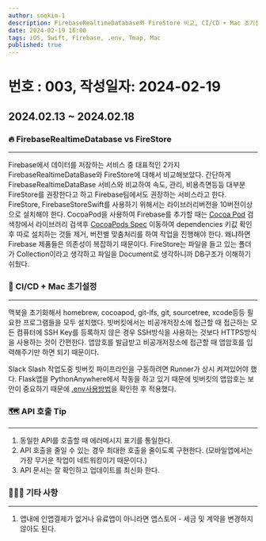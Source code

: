 ```yaml
---
author: sookim-1
description: FirebaseRealtimeDatabase와 FireStore 비교, CI/CD + Mac 초기설정, API 호출 Tip, 앱스토어 - 세금 및 계약
date: 2024-02-19 16:00
tags: iOS, Swift, Firebase, .env, Tmap, Mac
published: true
---
```

# 번호 : 003, 작성일자: 2024-02-19

## 2024.02.13 ~ 2024.02.18
### 🔥 FirebaseRealtimeDatabase vs FireStore
---
Firebase에서 데이터를 저장하는 서비스 중 대표적인 2가지 FirebaseRealtimeDataBase와 FireStore에 대해서 비교해보았다.
간단하게 FirebaseRealtimeDataBase 서비스와 비교하여 속도, 관리, 비용측면등등 대부분 FireStore를 권장한다고 하고 Firebase팀에서도 권장하는 서비스라고 한다.
FireStore, FirebaseStoreSwift를 사용하기 위해서는 라이브러리버전을 10버전이상으로 설치해야 한다. 
CocoaPod을 사용하여 Firebase를 추가할 때는 [Cocoa Pod](https://cocoapods.org/) 검색창에서 라이브러리 검색후  [CocoaPods Spec](https://github.com/CocoaPods/Specs) 이동하여 dependencies 키값 확인 후 따로 설치하는 것들 제거, 버전별 맞춤처리를 하여 작업을 진행해야 한다.
왜냐하면 Firebase 제품들은 의존성이 복잡하기 때문이다.
FireStore는 파일을 들고 있는 폴더가 Collection이라고 생각하고 파일을 Document로 생각하니까 DB구조가 이해하기 쉬웠다.

### 🛫 CI/CD + Mac 초기설정
---

맥북을 초기화해서 homebrew, cocoapod, git-lfs, git, sourcetree, xcode등등 필요한 프로그램들을 모두 설치했다.
빗버킷에서는 비공개저장소에 접근할 때 접근하는 모든 컴퓨터에 SSH Key를 등록하지 않은 경우 SSH방식을 사용하는 것보다 HTTPS방식을 사용하는 것이 간편한다. 
앱암호를 발급받고 비공개저장소에 접근할 때 앱암호를 입력해주기만 하면 되기 때문이다.

Slack Slash 작업도중 빗버킷 파이프라인을 구동하려면 Runner가 상시 켜져있어야 했다.
Flask앱을 PythonAnywhere에서 작동을 하고 있기 때문에 빗버킷의 앱암호는 보안이 중요하기 때문에 [.env사용방법](https://help.pythonanywhere.com/pages/environment-variables-for-web-apps/)을 확인한 후 적용했다.

### 🗺️ API 호출 Tip
---

1. 동일한 API를 호출할 때 에러메시지 표기를 통일한다.
2. API 호출을 줄일 수 있는 경우 최대한 호출을 줄이도록 구현한다. (모바일앱에서는 가장 무거운 작업이 네트워킹이기 때문이다.)
3. API 문서는 잘 확인하고 업데이트를 최신화 한다.

### 🙋🏻‍♂️ 기타 사항
---

1. 앱내에 인앱결제가 없거나 유료앱이 아니라면 앱스토어 - 세금 및 계약을 변경하지 않아도 된다.
